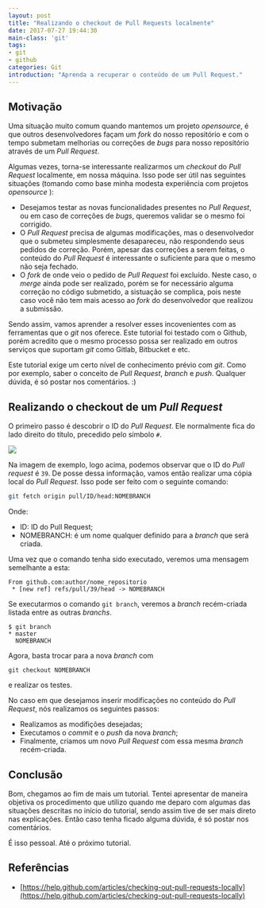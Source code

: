 ```yaml
---
layout: post
title: "Realizando o checkout de Pull Requests localmente"
date: 2017-07-27 19:44:30
main-class: 'git'
tags:
- git
- github
categories: Git
introduction: "Aprenda a recuperar o conteúdo de um Pull Request."
---
```



## Motivação

Uma situação muito comum quando mantemos um projeto  *opensource*, é que outros desenvolvedores façam um *fork* do nosso repositório e com o tempo submetam melhorias ou correções de *bugs* para nosso repositório através de um *Pull Request*.

Algumas vezes, torna-se interessante realizarmos um *checkout* do *Pull Request* localmente, em nossa máquina. Isso pode ser útil nas seguintes situações (tomando como base minha modesta experiência com projetos *opensource* ):

* Desejamos testar as novas funcionalidades presentes no *Pull Request*, ou em caso de correções de *bugs*, queremos validar se o mesmo foi corrigido.
* O *Pull Request* precisa de algumas modificações, mas o desenvolvedor que o submeteu simplesmente desapareceu, não respondendo seus pedidos de correção. Porém, apesar das correções a serem feitas, o conteúdo do *Pull Request* é interessante o suficiente para que o mesmo não seja fechado.
* O *fork* de onde veio o pedido de *Pull Request* foi excluído. Neste caso, o *merge* ainda pode ser realizado, porém se for necessário alguma correção no código submetido, a sistuação se complica, pois neste caso você não tem mais acesso ao *fork* do desenvolvedor que realizou  a submissão.

Sendo assim, vamos aprender a resolver esses incovenientes com as ferramentas que o *git* nos oferece. Este tutorial foi testado com o Github, porém acredito que o mesmo processo possa ser realizado em outros serviços que suportam *git* como Gitlab, Bitbucket e etc.

Este tutorial exige um certo nível de conhecimento prévio com *git*. Como por exemplo, saber o conceito de *Pull Request*, *branch* e *push*. Qualquer dúvida, é só postar nos comentários. :)

## Realizando o checkout de um *Pull Request*

O primeiro passo é descobrir o ID do *Pull Request*. Ele normalmente fica do lado direito do título, precedido pelo símbolo `#`.

![](/assets/img/mstuttgart/snapshot_48.png)

Na imagem de exemplo, logo acima, podemos observar que o ID do *Pull request* é `39`. De posse dessa informação, vamos então realizar uma cópia local do *Pull Request*. Isso pode ser feito com o seguinte comando:

```bash
git fetch origin pull/ID/head:NOMEBRANCH
```
Onde:

* ID: ID do Pull Request;
* NOMEBRANCH: é um nome qualquer definido para a *branch* que será criada.

Uma vez que o comando tenha sido executado, veremos uma mensagem semelhante a esta:

```prompt
From github.com:author/nome_repositorio
 * [new ref] refs/pull/39/head -> NOMEBRANCH
```
Se executarmos o comando `git branch`, veremos a *branch* recém-criada listada entre as outras *branchs*.

```prompt
$ git branch
* master
  NOMEBRANCH
```
Agora, basta trocar para a nova *branch* com

```
git checkout NOMEBRANCH
```
e realizar os testes.

No caso em que desejamos inserir modificações no conteúdo do *Pull Request*, nós realizamos os seguintes passos:

- Realizamos as modifições desejadas;
- Executamos o *commit* e o *push* da nova *branch*;
- Finalmente, criamos um novo *Pull Request* com essa mesma *branch* recém-criada.

## Conclusão

Bom, chegamos ao fim de mais um tutorial. Tentei apresentar de maneira objetiva os procedimento que utilizo quando me deparo com algumas das situações descritas no início do tutorial, sendo assim tive de ser mais direto nas explicações. Então caso tenha ficado alguma dúvida, é só postar nos comentários.

É isso pessoal. Até o próximo tutorial.

## Referências

* [https://help.github.com/articles/checking-out-pull-requests-locally](https://help.github.com/articles/checking-out-pull-requests-locally)
